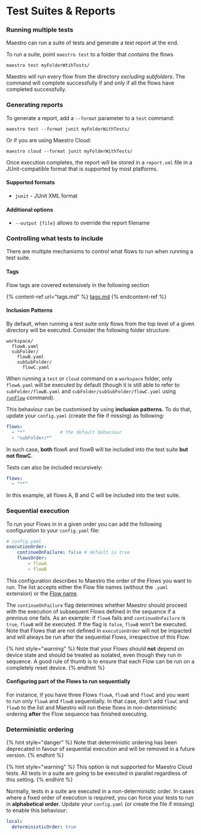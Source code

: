 # Test Suites & Reports

### Running multiple tests

Maestro can run a suite of tests and generate a test report at the end.

To run a suite, point `maestro test` to a folder that contains the flows

```
maestro test myFolderWtihTests/
```

Maestro will run every flow from the directory _excluding subfolders_. The command will complete successfully if and only if all the flows have completed successfully.

### Generating reports

To generate a report, add a `--format` parameter to a `test` command:

```
maestro test --format junit myFolderWithTests/
```

Or if you are using Maestro Cloud:

```
maestro cloud --format junit myFolderWithTests/
```

Once execution completes, the report will be stored in a `report.xml` file in a JUnit-compatible format that is supported by most platforms.

#### Supported formats

* `junit` - JUnit XML format

#### Additional options

* `--output {file}` allows to override the report filename

### Controlling what tests to include

There are multiple mechanisms to control what flows to run when running a test suite.

#### Tags

Flow tags are covered extensively in the following section

{% content-ref url="tags.md" %}
[tags.md](tags.md)
{% endcontent-ref %}

#### Inclusion Patterns

By default, when running a test suite only flows from the top level of a given directory will be executed. Consider the following folder structure:

```
workspace/
  flowA.yaml
  subFolder/
    flowB.yaml
    subSubFolder/
      flowC.yaml
```

When running a `test` or `cloud` command on a `workspace` folder, only `flowA.yaml` will be executed by default (though it is still able to refer to `subFolder/flowB.yaml` and `subFolder/subSubFolder/flowC.yaml` using [`runFlow`](../advanced/nested-flows.md) command).

This behaviour can be customised by using **inclusion** **patterns.** To do that, update your `config.yaml` (create the file if missing) as following:

```yaml
flows:
  - "*"             # the default behaviour
  - "subFolder/*"
```

In such case, **both** flowA and flowB will be included into the test suite **but not flowC**.

Tests can also be included recursively:

```yaml
flows:
  - "**"
```

In this example, all flows A, B and C will be included into the test suite.

### Sequential execution

To run your Flows in in a given order you can add the following configuration to your `config.yaml` file:

```yaml
# config.yaml
executionOrder:
    continueOnFailure: false # default is true
    flowsOrder:
        - flowA
        - flowB
```

This configuration describes to Maestro the order of the Flows you want to run. The list accepts either the Flow file names (without the `.yaml` extension) or the [Flow name](https://maestro.mobile.dev/api-reference/configuration/flow-configuration).

The `continueOnFailure` flag determines whether Maestro should proceed with the execution of subsequent Flows defined in the sequence if a previous one fails. As an example: if `flowA` fails and `continueOnFailure` is `true`, `flowB` will be executed. If the flag is `false`, `flowB` won't be executed. Note that Flows that are not defined in `executionOrder` will not be impacted and will always be run after the sequential Flows, irrespective of this Flow.

{% hint style="warning" %}
Note that your Flows should **not** depend on device state and should be treated as isolated, even though they run in sequence. A good rule of thumb is to ensure that each Flow can be run on a completely reset device.
{% endhint %}

#### Configuring part of the Flows to run sequentially

For instance, if you have three Flows `flowA`, `flowB` and `flowC` and you want to run only `flowA` and `flowB` sequentially. In that case, don't add `flowC` and `flowD` to the list and Maestro will run these flows in non-deterministic ordering **after** the Flow sequence has finished executing.

### Deterministic ordering

{% hint style="danger" %}
Note that deterministic ordering has been deprecated in favour of sequential execution and will be removed in a future version.
{% endhint %}

{% hint style="warning" %}
This option is not supported for Maestro Cloud tests. All tests in a suite are going to be executed in parallel regardless of this setting.
{% endhint %}

Normally, tests in a suite are executed in a non-deterministic order. In cases where a fixed order of execution is required, you can force your tests to run in **alphabetical order**. Update your `config.yaml` (or create the file if missing) to enable this behaviour:

```yaml
local:
  deterministicOrder: true
```
